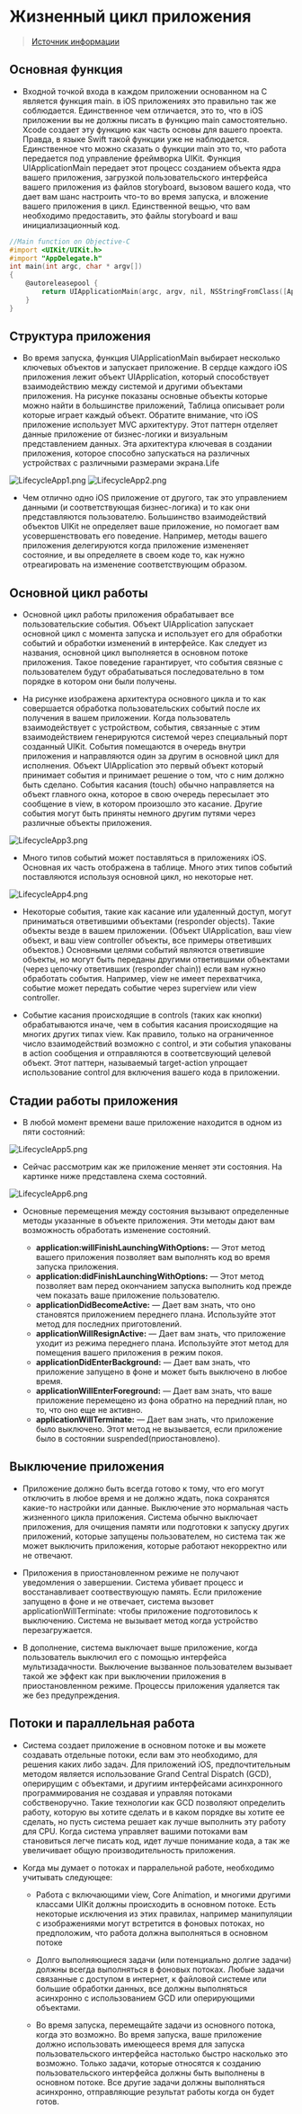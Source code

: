 # Жизненный цикл приложения

> [Источник информации](https://medium.com/@yo.kononov/разбор-вопросов-на-собеседование-junior-ios-developer-b27604211f5a)


## Основная функция

- Входной точкой входа в каждом приложении основанном на C является функция main. в iOS приложениях это правильно так же соблюдается. Единственное чем отличается, это то, что в iOS приложении вы не должны писать в функцию main самостоятельно. Xcode создает эту функцию как часть основы для вашего проекта. Правда, в языке Swift такой функции уже не наблюдается. Единственное что можно сказать о функции main это то, что работа передается под управление фреймворка UIKit. Функция UIApplicationMain передает этот процесс созданием объекта ядра вашего приложения, загрузкой пользовательского интерфейса вашего приложения из файлов storyboard, вызовом вашего кода, что дает вам шанс настроить что-то во время запуска, и вложение вашего приложения в цикл. Единственной вещью, что вам необходимо предоставить, это файлы storyboard и ваш инициализационный код.

```Objective-C
//Main function on Objective-C
#import <UIKit/UIKit.h>
#import "AppDelegate.h"
int main(int argc, char * argv[])
{
	@autoreleasepool {
		return UIApplicationMain(argc, argv, nil, NSStringFromClass([AppDelegate class]));
	}
}
```

## Структура приложения
- Во время запуска, функция UIApplicationMain выбирает несколько ключевых объектов и запускает приложение. В сердце каждого iOS приложения лежит объект UIApplication, который способствует взаимодействию между системой и другими объектами приложения. На рисунке показаны основные объекты которые можно найти в большинстве приложений, Таблица описывает роли которые играет каждый объект. Обратите внимание, что iOS приложение использует MVC архитектуру. Этот паттерн отделяет данные приложение от бизнес-логики и визуальным представлением данных. Эта архитектура ключевая в создании приложения, которое способно запускаться на различных устройствах с различными размерами экрана.Life	

![LifecycleApp1.png](LifecycleApp1.png)
![LifecycleApp2.png](LifecycleApp2.png)

- Чем отлично одно iOS приложение от другого, так это управлением данными (и соответствующая бизнес-логика) и то как они представляются пользователю. Большинство взаимодействий объектов UIKit не определяет ваше приложение, но помогает вам усовершенствовать его поведение. Например, методы вашего приложения делегируются когда приложение измененяет состояние, и вы определяете в своем коде то, как нужно отреагировать на изменение соответствующим образом.

## Основной цикл работы

- Основной цикл работы приложения обрабатывает все пользовательские события. Объект UIApplication запускает основной цикл с момента запуска и использует его для обработки событий и обработки изменений в интерфейсе. Как следует из названия, основной цикл выполняется в основном потоке приложения. Такое поведение гарантирует, что события связные с пользователем будут обрабатываться последовательно в том порядке в котором они были получены.

- На рисунке изображена архитектура основного цикла и то как совершается обработка пользовательских событий после их получения в вашем приложении. Когда пользователь взаимодействует с устройством, события, связанные с этим взаимодействием генерируются системой через специальный порт созданный UIKit. События помещаются в очередь внутри приложения и направляются один за другим в основной цикл для исполнения. Объект UIApplication это первый объект который принимает события и принимает решение о том, что с ним должно быть сделано. События касания (touch) обычно направляется на объект главного окна, которое в свою очередь пересылает это сообщение в view, в котором произошло это касание. Другие события могут быть приняты немного другим путями через различные объекты приложения.

![LifecycleApp3.png](LifecycleApp3.png)

- Много типов событий может поставляться в приложениях iOS. Основная их часть отображена в таблице. Много этих типов событий поставляются используя основной цикл, но некоторые нет. 

![LifecycleApp4.png](LifecycleApp4.png)

- Некоторые события, такие как касание или удаленный доступ, могут приниматься ответившими объектами (responder objects). Такие объекты везде в вашем приложении. (Объект UIApplication, ваш view объект, и ваш view controller объекты, все примеры ответивших объектов.) Основными целями событий являются ответившие объекты, но могут быть переданы другими ответившими объектами (через цепочку ответивших (responder chain)) если вам нужно обработать события. Например, view не имеет перехватчика, событие может передать событие через superview или view controller.

- Событие касания происходящие в controls (таких как кнопки) обрабатываются иначе, чем в события касания происходящие на многих других типах view. Как правило, только на ограниченное число взаимодействий возможно с control, и эти события упакованы в action сообщения и отправляются в соответсвующий целевой объект. Этот паттерн, называемый target-action упрощает использование control для включения вашего кода в приложении.

## Стадии работы приложения

- В любой момент времени ваше приложение находится в одном из пяти состояний:

![LifecycleApp5.png](LifecycleApp5.png)

- Сейчас рассмотрим как же приложение меняет эти состояния. На картинке ниже представлена схема состояний.

![LifecycleApp6.png](LifecycleApp6.png)

- Основные перемещения между состояния вызывают определенные методы указанные в объекте приложения. Эти методы дают вам возможность обработать изменение состояний.

  - **application:willFinishLaunchingWithOptions:** — Этот метод вашего приложения позволяет вам выполнять код во время запуска приложения.
  - **application:didFinishLaunchingWithOptions:** — Этот метод позволяет вам перед окончанием запуска выполнить код прежде чем показать ваше приложение пользователю.
  - **applicationDidBecomeActive:** — Дает вам знать, что оно становятся приложением переднего плана. Используйте этот метод для последних приготовлений.
  - **applicationWillResignActive:** — Дает вам знать, что приложение уходит из режима переднего плана. Используйте этот метод для помещения вашего приложения в режим покоя.
  - **applicationDidEnterBackground:** — Дает вам знать, что приложение запущено в фоне и может быть выключено в любое время.
  - **applicationWillEnterForeground:** — Дает вам знать, что ваше приложение перемещено из фона обратно на передний план, но то, что оно еще не активно.
  - **applicationWillTerminate:** — Дает вам знать, что приложение было выключено. Этот метод не вызывается, если приложение было в состоянии suspended(приостановлено).

## Выключение приложения

- Приложение должно быть всегда готово к тому, что его могут отключить в любое время и не должно ждать, пока сохранятся какие-то настройки или данные. Выключение это нормальная часть жизненного цикла приложения. Система обычно выключает приложения, для очищения памяти или подготовки к запуску других приложений, которые запущены пользователем, но система так же может выключить приложения, которые работают некорректно или не отвечают.

- Приложения в приостановленном режиме не получают уведомления о завершении. Система убивает процесс и восстанавливает соотвествующую память. Если приложение запущено в фоне и не отвечает, система вызовет applicationWillTerminate: чтобы приложение подготовилось к выключению. Система не вызывает метод когда устройство перезагружается.

- В дополнение, система выключает выше приложение, когда пользователь выключил его с помощью интерфейса мультизадачности. Выключение вызванное пользователем вызывает такой же эффект как при выключении приложения в приостановленном режиме. Процессы приложения удаляется так же без предупреждения.

## Потоки и параллельная работа

- Система создает приложение в основном потоке и вы можете создавать отдельные потоки, если вам это необходимо, для решения каких либо задач. Для приложений iOS, предпочтительным методом является использование Grand Central Dispatch (GCD), оперирущим с объектами, и другиим интерфейсами асинхронного программирования не создавая и управляя потоками собственоручно. Такие технологии как GCD позволяют определить работу, которую вы хотите сделать и в каком порядке вы хотите ее сделать, но пусть система решает как лучше выполнить эту работу для CPU. Когда система управляет вашими потоками вам становиться легче писать код, идет лучше понимание кода, а так же увеличивает общую производительность приложения.

- Когда мы думает о потоках и парралельной работе, необходимо учитывать следующее:
  - Работа с включающими view, Core Animation, и многими другими классами UIKit должны происходить в основном потоке. Есть некоторые исключения из этих правилах, например манипуляции с изображениями могут встретится в фоновых потоках, но предположим, что работа должна выполняться в основном потоке

  - Долго выполняющиеся задачи (или потенциально долгие задачи) должны всегда выполняться в фоновых потоках. Любые задачи связанные с доступом в интернет, к файловой системе или большие обработки данных, все должны выполняться асинхронно с использованием GCD или оперирующими объектами.
  - Во время запуска, перемещайте задачи из основного потока, когда это возможно. Во время запуска, ваше приложение должно использовать имеющееся время для запуска пользовательского интерфейса настолько быстро насколько это возможно. Только задачи, которые относятся к созданию пользовательского интерфейса должны быть выполнены в основном потоке. Все другие задачи должны выполняться асинхронно, отправляющие результат работы когда он будет готов.

